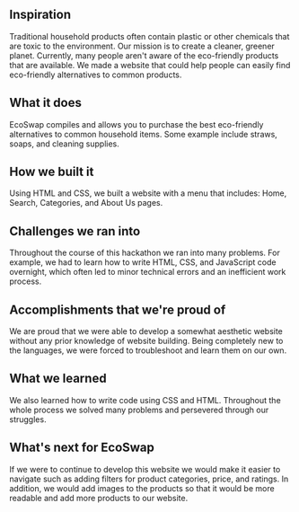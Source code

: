## Inspiration
Traditional household products often contain plastic or other chemicals that are toxic to the environment. Our mission is to create a cleaner, greener planet. Currently, many people aren't aware of the eco-friendly products that are available. We made a website that could help people can easily find eco-friendly alternatives to common products. 
## What it does
EcoSwap compiles and allows you to purchase the best eco-friendly alternatives to common household items. Some example include straws, soaps, and cleaning supplies.
## How we built it
Using HTML and CSS, we built a website with a menu that includes: Home, Search, Categories, and About Us pages.
## Challenges we ran into
Throughout the course of this hackathon we ran into many problems. For example, we had to learn how to write HTML, CSS, and JavaScript code overnight, which often led to minor technical errors and an inefficient work process.
## Accomplishments that we're proud of
We are proud that we were able to develop a somewhat aesthetic website without any prior knowledge of website building. Being completely new to the languages, we were forced to troubleshoot and learn them on our own.
## What we learned
We also learned how to write code using CSS and HTML. Throughout the whole process we solved many problems and persevered through our struggles.
## What's next for EcoSwap
If we were to continue to develop this website we would make it easier to navigate such as adding filters for product categories, price, and ratings. In addition, we would add images to the products so that it would be more readable and add more products to our website.
